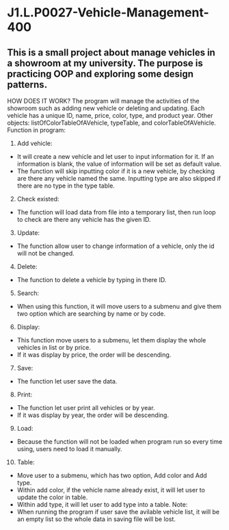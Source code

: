 # J1.L.P0027-Vehicle-Management-400
This is a small project about manage vehicles in a showroom at my university. The purpose is practicing OOP and exploring some design patterns. 
---------------------------------------------------------------------------------------------------------------------------------------------------------------------------------
HOW DOES IT WORK?
The program will manage the activities of the showroom such as adding new vehicle or deleting and updating.
Each vehicle has a unique ID, name, price, color, type, and product year.
Other objects: listOfColorTableOfAVehicle, typeTable, and colorTableOfAVehicle.
Function in program:
1. Add vehicle:
- It will create a new vehicle and let user to input information for it. If an information is blank, the value of information will be set as default value.
- The function will skip inputting color if it is a new vehicle, by checking are there any vehicle named the same. Inputting type are also skipped if there are no type in the type table.
2. Check existed:
- The function will load data from file into a temporary list, then run loop to check are there any vehicle has the given ID.
3. Update:
- The function allow user to change information of a vehicle, only the id will not be changed.
4. Delete:
- The function to delete a vehicle by typing in there ID.
5. Search:
- When using this function, it will move users to a submenu and give them two option which are searching by name or by code.
6. Display:
- This function move users to a submenu, let them display the whole vehicles in list or by price.
- If it was display by price, the order will be descending.
7. Save:
- The function let user save the data.
8. Print:
- The function let user print all vehicles or by year.
- If it was display by year, the order will be descending.
9. Load:
- Because the function will not be loaded when program run so every time using, users need to load it manually.
10. Table:
- Move user to a submenu, which has two option, Add color and Add type.
- Within add color, if the vehicle name already exist, it will let user to update the color in table.
- Within add type, it will let user to add type into a table.
Note:
- When running the program if user save the avilable vehicle list, it will be an empty list so the whole data in saving file will be lost.
